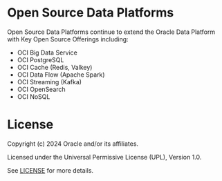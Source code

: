 # Open Source Data Platforms 

Open Source Data Platforms continue to extend the Oracle Data Platform with Key Open Source Offerings including:

- OCI Big Data Service
- OCI PostgreSQL
- OCI Cache (Redis, Valkey)
- OCI Data Flow (Apache Spark)
- OCI Streaming (Kafka)
- OCI OpenSearch
- OCI NoSQL

# License

Copyright (c) 2024 Oracle and/or its affiliates.

Licensed under the Universal Permissive License (UPL), Version 1.0.

See [LICENSE](https://github.com/oracle-devrel/technology-engineering/blob/main/LICENSE) for more details.
